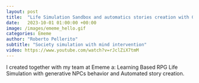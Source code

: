 ```yaml
---
layout: post
title:  "Life Simulation Sandbox and automatics stories creation with Generative AI"
date:   2023-10-01 01:00:00 +00:00
image: /images/ememe_hello.gif
categories: Ememe
author: "Roberto Pellerito"
subtitle: "Society simulation with mind intervention"
video: https://www.youtube.com/watch?v=rJclZiX7tmM
---
```

 I created together with my team at Ememe a: Learning Based RPG Life Simulation with generative NPCs behavior and Automated story creation.